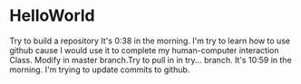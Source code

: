 # HelloWorld
Try to build a repository
It's 0:38 in the morning. I'm try to learn how to use github cause I would use it to complete my human-computer interaction Class.
Modify in master branch.Try to pull in in try... branch.
It's 10:59 in the morning. I'm trying to update commits to github.